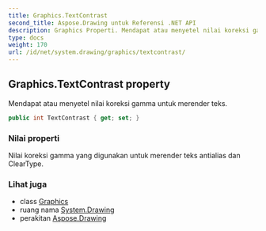 ```yaml
---
title: Graphics.TextContrast
second_title: Aspose.Drawing untuk Referensi .NET API
description: Graphics Properti. Mendapat atau menyetel nilai koreksi gamma untuk merender teks.
type: docs
weight: 170
url: /id/net/system.drawing/graphics/textcontrast/
---
```

## Graphics.TextContrast property

Mendapat atau menyetel nilai koreksi gamma untuk merender teks.

```csharp
public int TextContrast { get; set; }
```

### Nilai properti

Nilai koreksi gamma yang digunakan untuk merender teks antialias dan ClearType.

### Lihat juga

* class [Graphics](../)
* ruang nama [System.Drawing](../../graphics/)
* perakitan [Aspose.Drawing](../../../)


